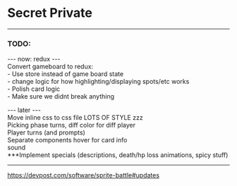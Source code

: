 # Secret Private  
  
--------------------------------------------------------  
  
### TODO:  
--- now: redux ---  
Convert gameboard to redux:  
    - Use store instead of game board state  
    - change logic for how highlighting/displaying spots/etc works  
    - Polish card logic  
    - Make sure we didnt break anything  
  
--- later ---  
Move inline css to css file
LOTS OF STYLE zzz  
Picking phase turns, diff color for diff player  
Player turns (and prompts)  
Separate components
hover for card info  
sound  
***Implement specials (descriptions, death/hp loss animations, spicy stuff)  
  
--------------------------------------------------------     
    
https://devpost.com/software/sprite-battle#updates